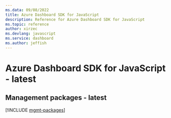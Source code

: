 ```yaml
---
ms.data: 09/08/2022
title: Azure Dashboard SDK for JavaScript
description: Reference for Azure Dashboard SDK for JavaScript
ms.topic: reference
author: xirzec
ms.devlang: javascript
ms.service: dashboard
ms.author: jeffish
---
```

# Azure Dashboard SDK for JavaScript - latest

## Management packages - latest
[!INCLUDE [mgmt-packages](dashboard-mgmt-index.md)]